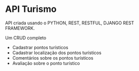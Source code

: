 # API Turismo
API criada usando o PYTHON, REST, RESTFUL, DJANGO REST FRAMEWORK. 

Um CRUD completo  
* Cadastrar pontos turísticos 
* Cadastrar localização dos pontos turísticos 
* Comentários sobre os pontos turísticos 
* Avaliação sobre o ponto turístico
